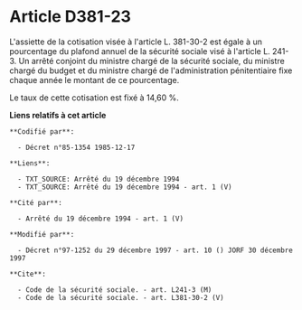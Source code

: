 # Article D381-23

L'assiette de la cotisation visée à l'article L. 381-30-2 est égale à un pourcentage du plafond annuel de la sécurité sociale
visé à l'article L. 241-3. Un arrêté conjoint du ministre chargé de la sécurité sociale, du ministre chargé du budget et du
ministre chargé de l'administration pénitentiaire fixe chaque année le montant de ce pourcentage.

Le taux de cette cotisation est fixé à 14,60 %.

**Liens relatifs à cet article**

	**Codifié par**:

	  - Décret n°85-1354 1985-12-17

	**Liens**:

	  - TXT_SOURCE: Arrêté du 19 décembre 1994
	  - TXT_SOURCE: Arrêté du 19 décembre 1994 - art. 1 (V)

	**Cité par**:

	  - Arrêté du 19 décembre 1994 - art. 1 (V)

	**Modifié par**:

	  - Décret n°97-1252 du 29 décembre 1997 - art. 10 () JORF 30 décembre 1997

	**Cite**:

	  - Code de la sécurité sociale. - art. L241-3 (M)
	  - Code de la sécurité sociale. - art. L381-30-2 (V)
